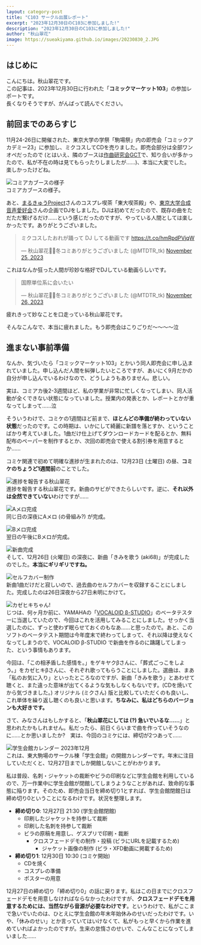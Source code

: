 ```yaml
---
layout: category-post
title: "C103 サークル出展レポート"
excerpt: "2023年12月30日のC103に参加しました!"
description: "2023年12月30日のC103に参加しました!"
author: "秋山翠花"
image: https://sueakiyama.github.io/images/20230830_2.JPG
---
```


## はじめに
こんにちは。秋山翠花です。  
この記事は、2023年12月30日に行われた「**コミックマーケット103**」の参加レポートです。  
長くなりそうですが、がんばって読んでください。

## 前回までのあらすじ
11月24-26日に開催された、東京大学の学祭「駒場祭」内の即売会「コミックアカデミー23」に参加し、ミクコスしてCDを売りました。即売会部分は全部ワンオペだったので (とはいえ、隣のブースは[作曲研究会GCT](https://gctutokyo.wixsite.com/home)で、知り合いが多かったので、私が不在の時は見てもらったりしましたが……)、本当に大変でした。楽しかったけどね。

![コミアカブースの様子](https://sueakiyama.github.io/images/20240101_0.jpg)  
コミアカブースの様子。

あと、[まるきゅうProject](https://sites.google.com/view/maru9-project)さんのコスプレ喫茶「東大喫茶殿」や、[東京大学合成音声愛好会](https://twitter.com/ut_synth_voice)さんの企画でDJをしました。DJは初めてだったので、既存の曲をただただ繋げるだけ……という感じだったのですが、やっている人間としては楽しかったです。ありがとうございました。

<blockquote class="twitter-tweet"><p lang="ja" dir="ltr">ミクコスしたおれが踊って DJ してる動画です <a href="https://t.co/hmRpdPVjqW">https://t.co/hmRpdPVjqW</a></p>&mdash; 秋山翠花🍊🌊冬コミありがとうございました (@MTDTR_tk) <a href="https://twitter.com/MTDTR_tk/status/1728347456306548999?ref_src=twsrc%5Etfw">November 25, 2023</a></blockquote> <script async src="https://platform.twitter.com/widgets.js" charset="utf-8"></script> 

これはなんか狂った人間が珍妙な格好でDJしている動画らしいです。

<blockquote class="twitter-tweet"><p lang="ja" dir="ltr">国際単位系に会いたい</p>&mdash; 秋山翠花🍊🌊冬コミありがとうございました (@MTDTR_tk) <a href="https://twitter.com/MTDTR_tk/status/1728790868344053915?ref_src=twsrc%5Etfw">November 26, 2023</a></blockquote> <script async src="https://platform.twitter.com/widgets.js" charset="utf-8"></script> 

疲れきって妙なことを口走っている秋山翠花です。

そんなこんなで、本当に疲れました。もう即売会はこりごりだ～～～～泣

## 進まない事前準備

なんか、気づいたら「コミックマーケット103」とかいう同人即売会に申し込まれていました。申し込んだ人間を糾弾したいところですが、あいにく9月だかの自分が申し込んでいるわけなので、どうしようもありません。悲しい。

実は、コミアカ後2-3週間ほど、私の学業が非常に忙しくなってしまい、同人活動が全くできない状態になっていました。授業内の発表とか、レポートとかが重なってしまって……泣

そういうわけで、コミケの1週間ほど前まで、**ほとんどの準備が終わっていない状態**だったのです。この時期は、いかにして綺麗に新譜を落とすか、ということばかり考えていました。1曲だけ仕上げてダウンロードカードを配るとか、無料配布のペーパーを制作するとか、次回の即売会で使える割引券を用意するとか……

コミケ関連で初めて明確な進捗が生まれたのは、12月23日 (土曜日) の昼、**コミケのちょうど1週間前**のことでした。

![進捗を報告する秋山翠花](https://sueakiyama.github.io/images/20240101_1.png)  
進捗を報告する秋山翠花です。新曲のサビができたらしいです。逆に、**それ以外は全然できていない**わけですが……

![Aメロ完成](https://sueakiyama.github.io/images/20240101_2.png)  
同じ日の深夜にAメロ (の骨組み?) が完成。

![Bメロ完成](https://sueakiyama.github.io/images/20240101_3.png)  
翌日の午後にBメロが完成。

![新曲完成](https://sueakiyama.github.io/images/20240101_4.png)  
そして、12月26日 (火曜日) の深夜に、新曲「きみを歌う (aki68)」が完成したのでした。**本当にギリギリですね。**

![セルフカバー制作](https://sueakiyama.github.io/images/20240101_6.png)  
新曲1曲だけだと寂しいので、過去曲のセルフカバーを収録することにしました。完成したのは26日深夜から27日未明にかけて。

![カゼヒキちゃん!](https://sueakiyama.github.io/images/20240101_7.png)  
じつは、何ヶ月か前に、YAMAHAの「[VOCALOID β-STUDIO](https://vocaloid.beta.yamaha.com/)」のベータテスターに当選していたので、今回はこれを活用してみることにしました。せっかく当選したのに、ずっと使わず眠らせておくのもなあ……と思ったので。あと、このソフトのベータテスト期間は今年度末で終わってしまって、それ以降は使えなくなってしまうので、VOCALOID β-STUDIO で新曲を作るのに躊躇してしまった、という事情もあります。

今回は、「この相矛盾した感情を。」をゲキヤクβさんに、「葬式ごっこをしよう。」をカゼヒキβさんに、それぞれ歌ってもらうことにしました。選曲は、まあ「私のお気に入り」といったところなのですが、新曲「きみを歌う」とあわせて聴くと、また違った意味が出てくるような気もしなくもないです。(CDを焼いてから気づきました。) オリジナル (ミクさん) 版と比較していただくのも良いし、これ単体を繰り返し聴くのも良いと思います。**ちなみに、私はどちらのバージョンも大好きです。**

さて、みなさんはもしかすると、「**秋山翠花にしては (?) 急いでいるな……**」と思われたかもしれません。私だったら、前日くらいまで曲を作っていそうなのに……とか思いましたか?　実は、今回のコミケには、締切が2つあって……

![学生会館カレンダー 2023年12月](https://sueakiyama.github.io/images/20240101_5.png)  
これは、東大駒場のサークル棟「学生会館」の開館カレンダーです。年末に注目していただくと、12月27日までしか開館しないことがわかります。

私は普段、名刺・ジャケットの裁断やビラの印刷などに学生会館を利用しているので、万一作業中に学生会館が閉館してしまうようなことがあれば、致命的な事態に陥ります。そのため、即売会当日を締め切り1とすれば、学生会館閉館日は締め切り0ということになるわけです。状況を整理します。

- **締め切り0**: 12月27日 21:30 (学生会館閉館)
  - 印刷したジャケットを持参して裁断
  - 印刷した名刺を持参して裁断
  - ビラの原稿を用意し、ゲスプリで印刷・裁断
    - クロスフェードデモの制作・投稿 (ビラにURLを記載するため)
      - ジャケット画像の制作 (ビラ・XFD動画に掲載するため)  
- **締め切り1**: 12月30日 10:30 (コミケ開始)
  - CDを焼く
  - コスプレの準備
  - ポスターの用意

12月27日の締め切り「締め切り0」の話に戻ります。私はこの日までにクロスフェードデモを用意しなければならなかったわけですが、**クロスフェードデモを用意するためには、当然ながら音源が必要なわけです**。というわけで、私がここまで急いでいたのは、ひとえに学生会館の年末年始休みのせいだったわけです。いや、「休みのせい」とか言っていてはいけなくて、私がもっと早くから作業を進めていればよかったのですが。生来の怠惰さのせいで、こんなことになってしまいました……








